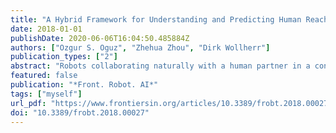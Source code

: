 ```yaml
---
title: "A Hybrid Framework for Understanding and Predicting Human Reaching Motions"
date: 2018-01-01
publishDate: 2020-06-06T16:04:50.485884Z
authors: ["Ozgur S. Oguz", "Zhehua Zhou", "Dirk Wollherr"]
publication_types: ["2"]
abstract: "Robots collaborating naturally with a human partner in a confined workspace need to understand and predict human motions. For understanding, a model-based approach is required as the human motor control system relies on the biomechanical properties to control and execute actions. The model-based control models explain human motions descriptively, which in turn enables predicting and analyzing human movement behaviors. In motor control, reaching motions are framed as an optimization problem. However, different optimality criteria predict disparate motion behavior. Therefore, the inverse problem -- finding the optimality criterion from a given arm motion trajectory -- is not unique. This paper implements an inverse optimal control (IOC) approach to determine the combination of cost functions that governs a motion execution. The results indicate that reaching motions depend on a trade-off between kinematics and dynamics related cost functions. However, the computational efficiency is not sufficient for online prediction to be utilized for HRI. In order to predict human reaching motions with high efficiency and accuracy, we combine the IOC approach with a probabilistic movement primitives formulation. This hybrid model allows an online-capable prediction while taking into account motor variability, and the interpersonal differences. The proposed framework affords a descriptive and a generative model of human reaching motions which can be effectively utilized online for human-in-the-loop robot control and task execution."
featured: false
publication: "*Front. Robot. AI*"
tags: ["myself"]
url_pdf: "https://www.frontiersin.org/articles/10.3389/frobt.2018.00027/full"
doi: "10.3389/frobt.2018.00027"
---
```


